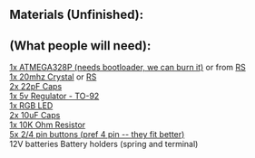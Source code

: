 Materials (Unfinished):
-----------------------

(What people will need):
------------------------

[1x ATMEGA328P (needs bootloader, we can burn it)](http://robotics.org.za/index.php?route=product/product&keyword=atmega&category_id=0&product_id=66) or from [RS](http://za.rs-online.com/web/p/microcontrollers/6962260/)             
[1x 20mhz Crystal](http://robotics.org.za/index.php?route=product/product&product_id=659) or [RS](http://za.rs-online.com/web/p/crystal-units/6938825/)              
[2x 22pF Caps](http://robotics.org.za/index.php?route=product/product&product_id=160)             
[1x 5v Regulator - TO-92](http://robotics.org.za/index.php?route=product/product&path=56_108&product_id=287)             
[1x RGB LED](http://robotics.org.za/index.php?route=product/product&product_id=295)             
[2x 10uF Caps]( http://robotics.org.za/index.php?route=product/product&path=56_106&product_id=187)             
[1x 10K Ohm Resistor](http://za.rs-online.com/web/p/through-hole-fixed-resistors/0132731/)             
[5x 2/4 pin buttons (pref 4 pin -- they fit better)](http://robotics.org.za/index.php?route=product/product&product_id=153)             
12V batteries
Battery holders (spring and terminal)
